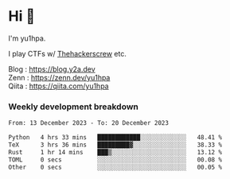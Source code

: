 # Hi 👋

I'm yu1hpa.

I play CTFs w/ [Thehackerscrew](https://www.thehackerscrew.team/) etc.

Blog : https://blog.y2a.dev  
Zenn : https://zenn.dev/yu1hpa  
Qiita : https://qiita.com/yu1hpa  

### Weekly development breakdown

<!--START_SECTION:waka-->

```txt
From: 13 December 2023 - To: 20 December 2023

Python   4 hrs 33 mins   ████████████░░░░░░░░░░░░░   48.41 %
TeX      3 hrs 36 mins   █████████▓░░░░░░░░░░░░░░░   38.33 %
Rust     1 hr 14 mins    ███▒░░░░░░░░░░░░░░░░░░░░░   13.12 %
TOML     0 secs          ░░░░░░░░░░░░░░░░░░░░░░░░░   00.08 %
Other    0 secs          ░░░░░░░░░░░░░░░░░░░░░░░░░   00.05 %
```

<!--END_SECTION:waka-->

